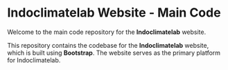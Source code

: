 # Indoclimatelab Website - Main Code

Welcome to the main code repository for the **Indoclimatelab** website.

This repository contains the codebase for the **Indoclimatelab** website, which is built using **Bootstrap**. The website serves as the primary platform for Indoclimatelab.


